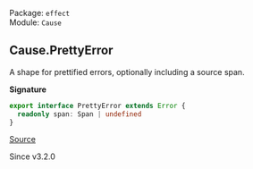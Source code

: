 Package: `effect`<br />
Module: `Cause`<br />

## Cause.PrettyError

A shape for prettified errors, optionally including a source span.

**Signature**

```ts
export interface PrettyError extends Error {
  readonly span: Span | undefined
}
```

[Source](https://github.com/Effect-TS/effect/tree/main/packages/effect/src/Cause.ts#L1514)

Since v3.2.0